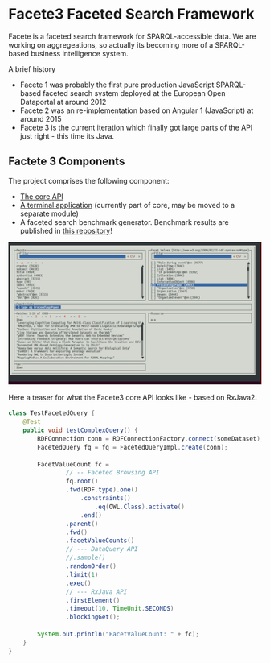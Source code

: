 # Facete3 Faceted Search Framework

Facete is a faceted search framework for SPARQL-accessible data. We are working on aggregeations, so actually its becoming more of a SPARQL-based business intelligence system.

A brief history
* Facete 1 was probably the first pure production JavaScript SPARQL-based faceted search system deployed at the European Open Dataportal at around 2012
* Facete 2 was an re-implementation based on Angular 1 (JavaScript) at around 2015
* Facete 3 is the current iteration which finally got large parts of the API just right - this time its Java.

## Factete 3 Components

The project comprises the following component:

* [The core API](facete3-core-parent)
* [A terminal application](facete3-core-parent) (currently part of core, may be moved to a separate module)
* A faceted search benchmark generator. Benchmark results are published in [this repository](https://github.com/hobbit-project/facete3-fsbg-results)!


![Screenshot](doc/2019-09-25-Facete3-TerminalApp.png)

Here a teaser for what the Facete3 core API looks like - based on RxJava2:

```java
class TestFacetedQuery {
	@Test
	public void testComplexQuery() {
        RDFConnection conn = RDFConnectionFactory.connect(someDataset);
        FacetedQuery fq = fq = FacetedQueryImpl.create(conn);

		FacetValueCount fc =
				// -- Faceted Browsing API
				fq.root()
				.fwd(RDF.type).one()
					.constraints()
						.eq(OWL.Class).activate()
					.end()
				.parent()
				.fwd()
				.facetValueCounts()	
				// --- DataQuery API
				//.sample()
				.randomOrder()
				.limit(1)
				.exec()
				// --- RxJava API
				.firstElement()
				.timeout(10, TimeUnit.SECONDS)
				.blockingGet();

		System.out.println("FacetValueCount: " + fc);
	}
}
```




